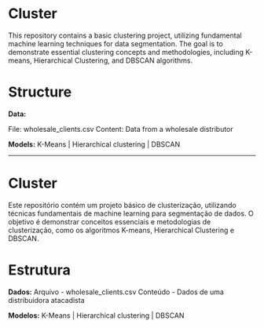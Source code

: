 # Cluster
This repository contains a basic clustering project, utilizing fundamental machine learning techniques for data segmentation. The goal is to demonstrate essential clustering concepts and methodologies, including K-means, Hierarchical Clustering, and DBSCAN algorithms.

# Structure

**Data:**

File: wholesale_clients.csv
Content: Data from a wholesale distributor

**Models:**
K-Means | Hierarchical clustering | DBSCAN

---

# Cluster

Este repositório contém um projeto básico de clusterização, utilizando técnicas fundamentais de machine learning para segmentação de dados. O objetivo é demonstrar conceitos essenciais e metodologias de clusterização, como os algoritmos K-means, Hierarchical Clustering e DBSCAN.

# Estrutura

**Dados:**
Arquivo - wholesale_clients.csv
Conteúdo - Dados de uma distribuidora atacadista

**Modelos:**
K-Means | Hierarchical clustering | DBSCAN